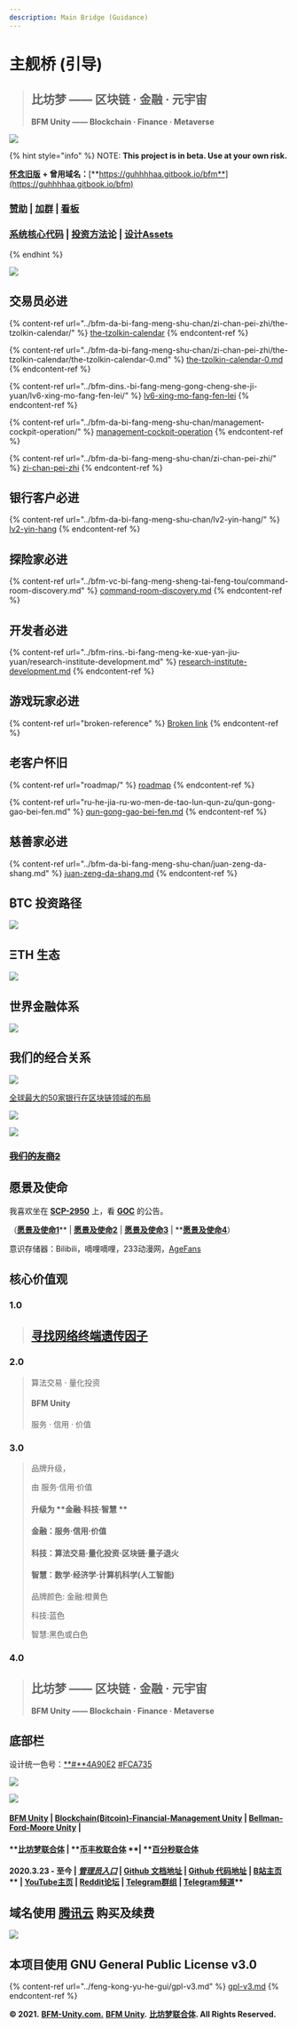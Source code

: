 ```yaml
---
description: Main Bridge (Guidance)
---
```


# 主舰桥 (引导)

> ## **比坊梦 —— 区块链 · 金融 · 元宇宙**
>
> **BF​M Unity —— Blockchain · Finance · Metaverse**

![](../.gitbook/assets/ok6w_kokdtoqqqldbiopanx28uhva7l7rcrxv1ckxgu.jpeg)

{% hint style="info" %}
NOTE: **This project is in beta. Use at your own risk.**

[**怀念旧版**](https://guhhhhaa.gitbook.io/bfm-unity-doc-v1/) **+ 曾用域名：**[**https://guhhhhaa.gitbook.io/bfm**](https://guhhhhaa.gitbook.io/bfm)

### [赞助](https://www.bfm-unity.com/bfm-da-bi-fang-meng-shu-chan/juan-zeng-da-shang) | [加群](https://www.bfm-unity.com/bfm-unity-bi-fang-meng-lian-he-ti/ru-he-jia-ru-wo-men-de-tao-lun-qun-zu) | [看板](https://trello.com/b/z4aDgNAL/todolist)

### [**系统核心代码**](https://www.bfm-unity.com/bfm-dins.-bi-fang-meng-gong-cheng-she-ji-yuan/ruan-jian-bfm-on-python) | [**投资方法论**](https://guhhhhaa.gitbook.io/joinquant/jin-rong-li-lun-zong-jie) **|** [**设计Assets**](https://share.weiyun.com/l21pilUf)
{% endhint %}

![](<../.gitbook/assets/bfm-unity-2.0 (1).png>)

## 交易员必进

{% content-ref url="../bfm-da-bi-fang-meng-shu-chan/zi-chan-pei-zhi/the-tzolkin-calendar/" %}
[the-tzolkin-calendar](../bfm-da-bi-fang-meng-shu-chan/zi-chan-pei-zhi/the-tzolkin-calendar/)
{% endcontent-ref %}

{% content-ref url="../bfm-da-bi-fang-meng-shu-chan/zi-chan-pei-zhi/the-tzolkin-calendar/the-tzolkin-calendar-0.md" %}
[the-tzolkin-calendar-0.md](../bfm-da-bi-fang-meng-shu-chan/zi-chan-pei-zhi/the-tzolkin-calendar/the-tzolkin-calendar-0.md)
{% endcontent-ref %}

{% content-ref url="../bfm-dins.-bi-fang-meng-gong-cheng-she-ji-yuan/lv6-xing-mo-fang-fen-lei/" %}
[lv6-xing-mo-fang-fen-lei](../bfm-dins.-bi-fang-meng-gong-cheng-she-ji-yuan/lv6-xing-mo-fang-fen-lei/)
{% endcontent-ref %}

{% content-ref url="../bfm-da-bi-fang-meng-shu-chan/management-cockpit-operation/" %}
[management-cockpit-operation](../bfm-da-bi-fang-meng-shu-chan/management-cockpit-operation/)
{% endcontent-ref %}

{% content-ref url="../bfm-da-bi-fang-meng-shu-chan/zi-chan-pei-zhi/" %}
[zi-chan-pei-zhi](../bfm-da-bi-fang-meng-shu-chan/zi-chan-pei-zhi/)
{% endcontent-ref %}

## 银行客户必进

{% content-ref url="../bfm-da-bi-fang-meng-shu-chan/lv2-yin-hang/" %}
[lv2-yin-hang](../bfm-da-bi-fang-meng-shu-chan/lv2-yin-hang/)
{% endcontent-ref %}

## 探险家必进

{% content-ref url="../bfm-vc-bi-fang-meng-sheng-tai-feng-tou/command-room-discovery.md" %}
[command-room-discovery.md](../bfm-vc-bi-fang-meng-sheng-tai-feng-tou/command-room-discovery.md)
{% endcontent-ref %}

## 开发者必进

{% content-ref url="../bfm-rins.-bi-fang-meng-ke-xue-yan-jiu-yuan/research-institute-development.md" %}
[research-institute-development.md](../bfm-rins.-bi-fang-meng-ke-xue-yan-jiu-yuan/research-institute-development.md)
{% endcontent-ref %}

## 游戏玩家必进

{% content-ref url="broken-reference" %}
[Broken link](broken-reference)
{% endcontent-ref %}

## 老客户怀旧

{% content-ref url="roadmap/" %}
[roadmap](roadmap/)
{% endcontent-ref %}

{% content-ref url="ru-he-jia-ru-wo-men-de-tao-lun-qun-zu/qun-gong-gao-bei-fen.md" %}
[qun-gong-gao-bei-fen.md](ru-he-jia-ru-wo-men-de-tao-lun-qun-zu/qun-gong-gao-bei-fen.md)
{% endcontent-ref %}

## 慈善家必进

{% content-ref url="../bfm-da-bi-fang-meng-shu-chan/juan-zeng-da-shang.md" %}
[juan-zeng-da-shang.md](../bfm-da-bi-fang-meng-shu-chan/juan-zeng-da-shang.md)
{% endcontent-ref %}

## ₿TC 投资路径 <a href="tc-tou-zi-lu-jing" id="tc-tou-zi-lu-jing"></a>

![](../.gitbook/assets/defi\_3.png)



## **ΞTH** 生态 <a href="th-sheng-tai" id="th-sheng-tai"></a>

![](../.gitbook/assets/ef558f261bce694919b0240c57cf96e8.jpg)

## 世界金融体系 <a href="shi-jie-jin-rong-ti-xi" id="shi-jie-jin-rong-ti-xi"></a>

![](https://gblobscdn.gitbook.com/assets%2F-M39hAhDwZfzJY4Aou3y%2F-MS_tTSvZKlvXeOtD3RP%2F-MS_x7kDam1NfXrnkUMP%2F%E5%B1%8F%E5%B9%95%E5%BF%AB%E7%85%A7%202021-02-03%20%E4%B8%8A%E5%8D%8811.33.58.png?alt=media\&token=ff3b182b-101b-4f9a-b9b7-fa0e7b45233e)

## 我们的经合关系 <a href="zhan-lve-he-zuo-huo-ban" id="zhan-lve-he-zuo-huo-ban"></a>

![](<../.gitbook/assets/bfm-unity-zhan-lve-he-zuo-huo-ban- (3).png>)

[全球最大的50家银行在区块链领域的布局](https://cloud.tencent.com/developer/article/1356837)

![](../.gitbook/assets/bfm-unitybji-you-shang-.png)

![](../.gitbook/assets/bfm-unitycji-bie-you-shang-.png)

### ~~~~[~~我们的友商2~~](https://www.bilibili.com/video/BV1YW411d7ZY)~~~~

## 愿景及使命 <a href="yuan-jing-ji-shi-ming" id="yuan-jing-ji-shi-ming"></a>

我喜欢坐在 [**SCP-2950**](http://scp-wiki-cn.wikidot.com/scp-2950) 上，看 [**GOC**](http://scp-wiki-cn.wikidot.com/goc-hub-page) 的公告。

（[**愿景及使命1**](https://www.bilibili.com/bangumi/play/ss28381/)** | **[**愿景及使命2**](https://www.dilidili3.com/play/7107-1-1/)** | **[**愿景及使命3**](https://www.dm233.cc/anime/20200054.html)** | **[**愿景及使命4**](https://www.bilibili.com/bangumi/play/ss4098/)）

意识存储器：Bilibili，嘀哩嘀哩，233动漫网，[AgeFans](https://www.agefans.cc)

## ‌核心价值观

### 1.0

> ## [寻找网络终端遗传因子](https://www.dilidili3.com/play/7107-1-1/)

### 2.0

> 算法交易 · 量化投资
>
> #### BFM Unity
>
> 服务 · 信用 · 价值

### 3.0

> 品牌升级，
>
> 由 服务·信用·价值 
>
> #### 升级为 **金融·科技·智慧 **
>
> #### 金融：服务·信用·价值 
>
> #### 科技：算法交易·量化投资·区块链·量子退火 
>
> #### 智慧：数学·经济学·计算机科学(人工智能) 
>
> 品牌颜色: 金融:橙黄色 
>
> 科技:蓝色 
>
> 智慧:黑色或白色

### 4.0

> ## **比坊梦 —— 区块链 · 金融 · 元宇宙**
>
> **BF​M Unity —— Blockchain · Finance · Metaverse**

## 底部栏‌ <a href="di-bu-lan" id="di-bu-lan"></a>

设计统一色号：[**#**4A90E2](https://www.color-hex.com/color/4a90e2)  [#FCA735](https://www.color-hex.com/color/fca735)

![](../.gitbook/assets/bian-zu-.png)

![](../.gitbook/assets/bi-fang-meng-xin-logo3.png)

#### ​[BFM Unity](https://www.bfm-unity.com) | [Blockchain(₿itcoin)-Financial-Management Unity](https://www.bfm-unity.com) | [Bellman-Ford-Moore Unity](https://www.bfm-unity.com) |  <a href="fm-unity-itcoinfinancemanagement-unity-bellmanfordmoore-unity-bfm-lian-ti-2020-3-23-zhi-jin-guan-li" id="fm-unity-itcoinfinancemanagement-unity-bellmanfordmoore-unity-bfm-lian-ti-2020-3-23-zhi-jin-guan-li"></a>

#### ****[**比坊梦联合体**](https://www.bfm-unity.com)** | **[**币丰枚联合体**](https://www.bfm-unity.com) **| **[**百分秒联合体**](https://www.bfm-unity.com) <a href="fm-unity-itcoinfinancemanagement-unity-bellmanfordmoore-unity-bfm-lian-ti-2020-3-23-zhi-jin-guan-li" id="fm-unity-itcoinfinancemanagement-unity-bellmanfordmoore-unity-bfm-lian-ti-2020-3-23-zhi-jin-guan-li"></a>

#### 2020.3.23 - 至今 | [_**管理员入口**_](https://app.gitbook.com/@guhhhhaa/s/bfm/) **|** [**Github 文档地址**](https://github.com/guhhhhaa/bfm-gitbook) **|** [**Github 代码地址**](https://github.com/guhhhhaa/bfm-group-file) **|** [**B站主页**](https://space.bilibili.com/11708778)** | **[**YouTube主页**](https://www.youtube.com/channel/UCfiSjf-6Sxnf0t9J2xGVzuA)** | **[**Reddit论坛**](https://www.reddit.com/r/BFM_Unity/)** | **[**Telegram群组**](https://t.me/BFMUnity)** | **[**Telegram频道**](https://t.me/BFM_Unity)**** <a href="fm-unity-itcoinfinancemanagement-unity-bellmanfordmoore-unity-bfm-lian-ti-2020-3-23-zhi-jin-guan-li" id="fm-unity-itcoinfinancemanagement-unity-bellmanfordmoore-unity-bfm-lian-ti-2020-3-23-zhi-jin-guan-li"></a>

## 域名使用 [腾讯云](https://console.cloud.tencent.com/domain) 购买及续费

![](../.gitbook/assets/ping-mu-kuai-zhao-20210411-xia-wu-7.59.52.png)

## 本项目使用 GNU General Public License v3.0

{% content-ref url="../feng-kong-yu-he-gui/gpl-v3.md" %}
[gpl-v3.md](../feng-kong-yu-he-gui/gpl-v3.md)
{% endcontent-ref %}

**© 2021.** [**BFM-Unity.com.**](https://www.bfm-unity.com) [**BFM Unity**](https://www.bfm-unity.com)**.** [**比坊梦联合体**](https://www.bfm-unity.com)**. All Rights Reserved.**
